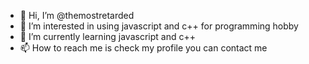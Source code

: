 - 👋 Hi, I’m @themostretarded
- 👀 I’m interested in using javascript and c++ for programming hobby
- 🌱 I’m currently learning javascript and c++
- 📫 How to reach me is check my profile you can contact me 

<!---
themostretarded/themostretarded is a ✨ special ✨ repository because its `README.md` (this file) appears on your GitHub profile.
You can click the Preview link to take a look at your changes.
--->
